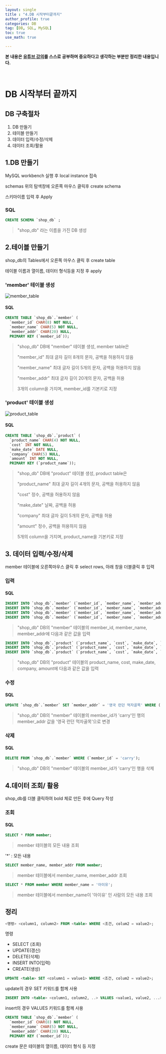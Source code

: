 ```yaml
---
layout: single
title : "4.DB 시작부터끝까지"
author_profile: true
categories: DB
tag: [DB, SQL, MySQL] 
toc: true
use_math: true

---
```




**본 내용은 [유튜브 강의](https://www.youtube.com/watch?v=EftIRlr6rPI&list=PLVsNizTWUw7GCfy5RH27cQL5MeKYnl8Pm&index=5)를 스스로 공부하며 중요하다고 생각하는 부분만 정리한 내용입니다.**

<br>

# DB 시작부터 끝까지



## DB 구축절차

1. DB 만들기
2. 테이블 만들기
3. 데이터 입력/수정/삭제
4. 데이터 조회/활용



## 1.DB 만들기

MySQL workbench 실행 후 local instance 접속

schemas 위의 탐색창에 오른쪽 마우스 클릭후  create schema

스키마이름 입력 후 Apply



### SQL

```sql
CREATE SCHEMA `shop_db` ;
```

> "shop_db" 라는 이름을 가진 DB 생성



## 2.테이블 만들기

shop_db의 Tables에서 오른쪽 마우스 클릭 후 create table

테이블 이름과 열이름, 데이터 형식등을 지정 후 apply

### 'member' 테이블 생성

![member_table](../../images/2022-04-16-DB/member_table.PNG)

#### SQL

``` sql
CREATE TABLE `shop_db`.`member` (
  `member_id` CHAR(8) NOT NULL,
  `member_name` CHAR(5) NOT NULL,
  `member_addr` CHAR(20) NULL,
  PRIMARY KEY (`member_id`));
```

> "shop_db" DB에 "member" 테이블 생성, member table은
>
> "member_id" 최대 글자 길이 8개의 문자, 공백을 허용하지 않음
>
> "member_name" 최대 글자 길이 5개의 문자, 공백을 허용하지 않음
>
> "member_addr" 최대 글자 길이 20개의 문자, 공백을 허용
>
> 3개의 column을 가지며, member_id를 기본키로 지정

### 'product' 테이블 생성

![product_table](../../images/2022-04-16-DB/product_table.PNG)

#### SQL

```sql
CREATE TABLE `shop_db`.`product` (
  `product_name` CHAR(4) NOT NULL,
  `cost` INT NOT NULL,
  `make_date` DATE NULL,
  `company` CHAR(5) NULL,
  `amount` INT NOT NULL,
  PRIMARY KEY (`product_name`));
```

> "shop_db" DB에 "product" 테이블 생성, product table은
>
> "product_name" 최대 글자 길이 4개의 문자, 공백을 허용하지 않음
>
> "cost"  정수, 공백을 허용하지 않음
>
> "make_date" 날짜, 공백을 허용
>
> "company" 최대 글자 길이 5개의 문자, 공백을 허용
>
> "amount" 정수, 공백을 허용하지 않음
>
> 5개의 column을 가지며, product_name을 기본키로 지정



## 3. 데이터 입력/수정/삭제

member 테이블에 오른쪽마우스 클릭 후 select rows, 아래 창을 더블클릭 후 입력



### 입력



#### SQL

```sql
INSERT INTO `shop_db`.`member` (`member_id`, `member_name`, `member_addr`) VALUES ('tess', '나훈아', '경기 부천시 중동');
INSERT INTO `shop_db`.`member` (`member_id`, `member_name`, `member_addr`) VALUES ('hero', '임영웅', '서울 은평구 중산동');
INSERT INTO `shop_db`.`member` (`member_id`, `member_name`, `member_addr`) VALUES ('iyou', '아이유', '인천 남구 주안동');
INSERT INTO `shop_db`.`member` (`member_id`, `member_name`, `member_addr`) VALUES ('jyp', '박진영', '경기 고양시 장황동');
```

> "shop_db" DB의 "member" 테이블의 member_id, member_name, member_addr에 다음과 같은 값을 입력



```sql
INSERT INTO `shop_db`.`product` (`product_name`, `cost`, `make_date`, `company`, `amount`) VALUES ('바나나', '1500', '2021-07-01', '델몬트', '17');
INSERT INTO `shop_db`.`product` (`product_name`, `cost`, `make_date`, `company`, `amount`) VALUES ('카스', '2500', '2022-03-01', 'OB', '3');
INSERT INTO `shop_db`.`product` (`product_name`, `cost`, `make_date`, `company`, `amount`) VALUES ('삼각김밥', '800', '2023-09-01', 'CJ', '22');
```

> "shop_db" DB의 "product" 테이블의 product_name, cost, make_date, company, amount에 다음과 같은 값을 입력



### 수정



#### SQL

```sql
UPDATE `shop_db`.`member` SET `member_addr` = '영국 런던 먹자골목' WHERE (`member_id` = 'carry');
```

>"shop_db" DB의 "member" 테이블의 member_id가 'carry'인 행의 member_addr 값을 '영국 런던 먹자골목'으로 변경



### 삭제



#### SQL

```sql
DELETE FROM `shop_db`.`member` WHERE (`member_id` = 'carry');
```

> "shop_db" DB의 "member" 테이블의 member_id가 'carry'인 행을 삭제



## 4.데이터 조회/ 활용

shop_db를 더블 클릭하여 bold 체로 만든 후에 Query 작성



### 조회



#### SQL

```sql
SELECT * FROM member;
```

> member 테이블의 모든 내용 조회

'*' : 모든 내용



```sql
SELECT member_name, member_addr FROM member;
```

> member 테이블에서 member_name, member_addr 조회



```sql
SELECT * FROM member WHERE member_name = '아이유';
```

>member 테이블에서 member_name이 '아이유' 인 사람의 모든 내용 조회



## 정리



```sql
<명령> <column1, column2> FROM <table> WHERE <조건, colum2 = value2>;
```

명령

- SELECT (조회)
- UPDATE(갱신)
- DELETE(삭제)
- INSERT INTO(입력)
- CREATE(생성)

```sql
UPDATE <table> SET <column1 = value1> WHERE <조건, colum2 = value2>;
```

update의 경우 SET 키워드를 함께 사용

```sql
INSERT INTO <table> <column1, column2, ..> VALUES <value1, value2, ...>;
```

insert의 경우 VALUES 키워드를 함께 사용

```sql
CREATE TABLE `shop_db`.`member` (
  `member_id` CHAR(8) NOT NULL,
  `member_name` CHAR(5) NOT NULL,
  `member_addr` CHAR(20) NULL,
  PRIMARY KEY (`member_id`));
```

create 문은 테이블의 열이름, 데이터 형식 등 지정